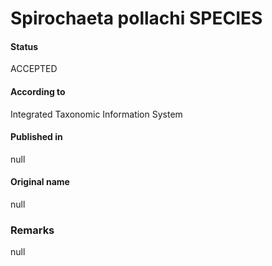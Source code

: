 Spirochaeta pollachi SPECIES
=======

#### Status
ACCEPTED

#### According to
Integrated Taxonomic Information System

#### Published in
null

#### Original name
null

### Remarks
null